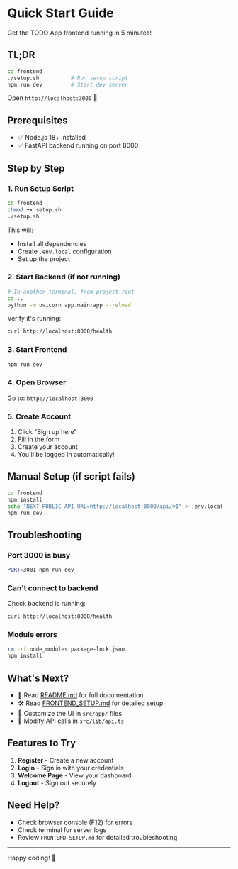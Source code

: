 # Quick Start Guide

Get the TODO App frontend running in 5 minutes!

## TL;DR

```bash
cd frontend
./setup.sh          # Run setup script
npm run dev         # Start dev server
```

Open `http://localhost:3000` 🎉

## Prerequisites

- ✅ Node.js 18+ installed
- ✅ FastAPI backend running on port 8000

## Step by Step

### 1. Run Setup Script

```bash
cd frontend
chmod +x setup.sh
./setup.sh
```

This will:
- Install all dependencies
- Create `.env.local` configuration
- Set up the project

### 2. Start Backend (if not running)

```bash
# In another terminal, from project root
cd ..
python -m uvicorn app.main:app --reload
```

Verify it's running:
```bash
curl http://localhost:8000/health
```

### 3. Start Frontend

```bash
npm run dev
```

### 4. Open Browser

Go to: `http://localhost:3000`

### 5. Create Account

1. Click "Sign up here"
2. Fill in the form
3. Create your account
4. You'll be logged in automatically!

## Manual Setup (if script fails)

```bash
cd frontend
npm install
echo "NEXT_PUBLIC_API_URL=http://localhost:8000/api/v1" > .env.local
npm run dev
```

## Troubleshooting

### Port 3000 is busy
```bash
PORT=3001 npm run dev
```

### Can't connect to backend
Check backend is running:
```bash
curl http://localhost:8000/health
```

### Module errors
```bash
rm -rf node_modules package-lock.json
npm install
```

## What's Next?

- 📖 Read [README.md](./README.md) for full documentation
- 🛠️ Read [FRONTEND_SETUP.md](../FRONTEND_SETUP.md) for detailed setup
- 🎨 Customize the UI in `src/app/` files
- 🔧 Modify API calls in `src/lib/api.ts`

## Features to Try

1. **Register** - Create a new account
2. **Login** - Sign in with your credentials
3. **Welcome Page** - View your dashboard
4. **Logout** - Sign out securely

## Need Help?

- Check browser console (F12) for errors
- Check terminal for server logs
- Review `FRONTEND_SETUP.md` for detailed troubleshooting

---

Happy coding! 🚀

